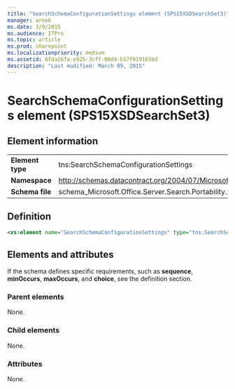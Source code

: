 ```yaml
---
title: "SearchSchemaConfigurationSettings element (SPS15XSDSearchSet3)"
manager: arnek
ms.date: 3/9/2015
ms.audience: ITPro
ms.topic: article
ms.prod: sharepoint
ms.localizationpriority: medium
ms.assetid: 6fda26fa-e925-3cff-00d4-b17f919165bd
description: "Last modified: March 09, 2015"
---
```


# SearchSchemaConfigurationSettings element (SPS15XSDSearchSet3)

 
  
## Element information

|||
|:-----|:-----|
|**Element type** <br/> |tns:SearchSchemaConfigurationSettings  <br/> |
|**Namespace** <br/> |http://schemas.datacontract.org/2004/07/Microsoft.Office.Server.Search.Portability  <br/> |
|**Schema file** <br/> |schema_Microsoft.Office.Server.Search.Portability.xsd  <br/> |
   
## Definition

```XML
<xs:element name="SearchSchemaConfigurationSettings" type="tns:SearchSchemaConfigurationSettings"></xs:element>

```

## Elements and attributes

If the schema defines specific requirements, such as **sequence**, **minOccurs**, **maxOccurs**, and **choice**, see the definition section. 
  
### Parent elements

None.
  
### Child elements

None.
  
### Attributes

None.
  

